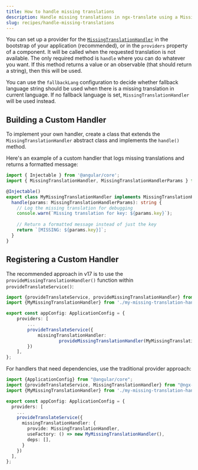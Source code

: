 ```yaml
---
title: How to handle missing translations
description: Handle missing translations in ngx-translate using a MissingTranslationHandler.
slug: recipes/handle-missing-translations
---
```


You can set up a provider for the [`MissingTranslationHandler`](/reference/missing-translation-handler-api/) in the
bootstrap of your application (recommended), or in the `providers` property of a component. 
It will be called when the requested translation is not available. The only required 
method is `handle` where you can do whatever you want. If this method returns a value or 
an observable (that should return a string), then this will be used. 

You can use the `fallbackLang` configuration to decide whether fallback language string
should be used when there is a missing translation in current language. If no fallback language is set,
`MissingTranslationHandler` will be used instead.

## Building a Custom Handler

To implement your own handler, create a class that extends the `MissingTranslationHandler` abstract class and implements the `handle()` method.

Here's an example of a custom handler that logs missing translations and returns a formatted message:

```typescript
import { Injectable } from '@angular/core';
import { MissingTranslationHandler, MissingTranslationHandlerParams } from '@ngx-translate/core';

@Injectable()
export class MyMissingTranslationHandler implements MissingTranslationHandler {
  handle(params: MissingTranslationHandlerParams): string {
    // Log the missing translation for debugging
    console.warn(`Missing translation for key: ${params.key}`);
    
    // Return a formatted message instead of just the key
    return `[MISSING: ${params.key}]`;
  }
}
```

## Registering a Custom Handler

The recommended approach in v17 is to use the `provideMissingTranslationHandler()` function within `provideTranslateService()`:

```ts title="app.config.ts"
import {provideTranslateService, provideMissingTranslationHandler} from "@ngx-translate/core";
import {MyMissingTranslationHandler} from './my-missing-translation-handler';

export const appConfig: ApplicationConfig = {
    providers: [
        ...
        provideTranslateService({
            missingTranslationHandler: 
                    provideMissingTranslationHandler(MyMissingTranslationHandler),
        })
    ],
};
```

For handlers that need dependencies, use the traditional provider approach:

```ts title="app.config.ts"
import {ApplicationConfig} from "@angular/core";
import {provideTranslateService, MissingTranslationHandler} from "@ngx-translate/core";
import {MyMissingTranslationHandler} from './my-missing-translation-handler';

export const appConfig: ApplicationConfig = {
  providers: [
    ...
    provideTranslateService({
      missingTranslationHandler: {
        provide: MissingTranslationHandler,
        useFactory: () => new MyMissingTranslationHandler(),
        deps: [],
      }
    })
  ],
};
```